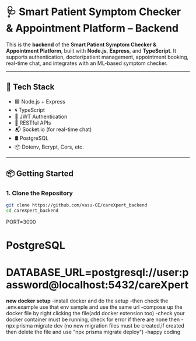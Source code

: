 # 🩺 Smart Patient Symptom Checker & Appointment Platform – Backend

This is the **backend** of the **Smart Patient Symptom Checker & Appointment Platform**, built with **Node.js**, **Express**, and **TypeScript**. It supports authentication, doctor/patient management, appointment booking, real-time chat, and integrates with an ML-based symptom checker.

---

## 🧰 Tech Stack

- 🟦 Node.js + Express  
- 🌀 TypeScript  
- 🔐 JWT Authentication  
- 🧾 RESTful APIs  
- 📬 Socket.io (for real-time chat)  
- 🛢️ PostgreSQL
- 📦 Dotenv, Bcrypt, Cors, etc.

---

## 📦 Getting Started

### 1. Clone the Repository

```bash
git clone https://github.com/vasu-CE/careXpert_backend
cd careXpert_backend
```

PORT=3000

# PostgreSQL
# DATABASE_URL=postgresql://user:password@localhost:5432/careXpert


**new docker setup**
-install docker and do the setup
-then check the .env.example use that env sample and use the same url
-compose up the docker file by right clicking the file(add docker extension too) 
-check your docker container must be running, check for error if there are none then
-npx prisma migrate dev (no new migration files must be created,if created then delete the file and use "npx prisma migrate deploy")
-happy coding